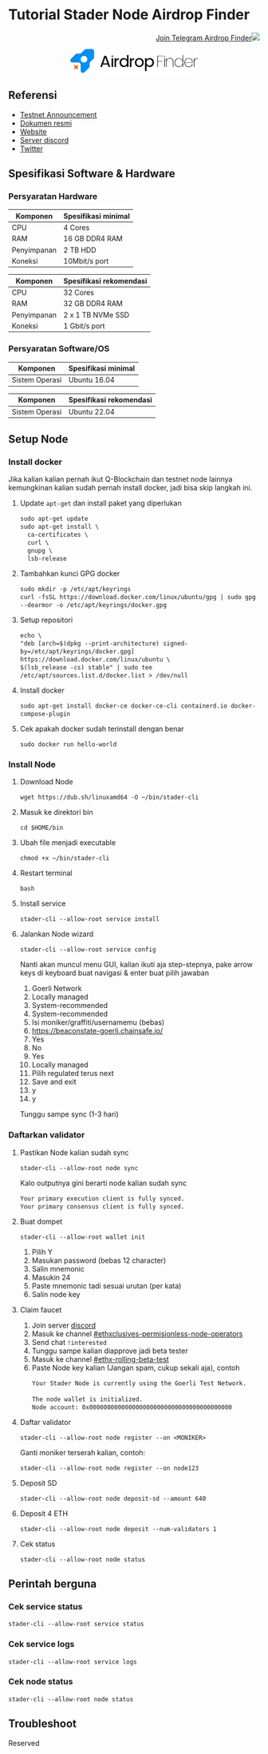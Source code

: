 # Tutorial Stader Node Airdrop Finder

<p style="font-size:14px" align="right">
<a href="https://t.me/airdropfind" target="_blank">Join Telegram Airdrop Finder<img src="https://user-images.githubusercontent.com/50621007/183283867-56b4d69f-bc6e-4939-b00a-72aa019d1aea.png" width="30"/></a>
</p>

<p align="center">
  <img height="auto" width="auto" src="https://raw.githubusercontent.com/bayy420-999/airdropfind/main/NavIcon.png">
</p>

## Referensi

* [Testnet Announcement](https://blog.staderlabs.com/launching-ethx-rolling-beta-on-goerli-testnet-for-permissionless-node-operators-56cf15d05255)
* [Dokumen resmi](https://staderlabs.notion.site/staderlabs/ETHx-Rolling-beta-Support-Guide-3039a5cbf7c449e3982aa7dbd6c68199)
* [Website](https://www.staderlabs.com/)
* [Server discord](https://discord.gg/staderlabs)
* [Twitter](https://twitter.com/staderlabs)

## Spesifikasi Software & Hardware

### Persyaratan Hardware

| Komponen | Spesifikasi minimal |
|----------|---------------------|
|CPU|4 Cores|
|RAM|16 GB DDR4 RAM|
|Penyimpanan|2 TB HDD|
|Koneksi|10Mbit/s port|

| Komponen | Spesifikasi rekomendasi |
|----------|---------------------|
|CPU|32 Cores|
|RAM|32 GB DDR4 RAM|
|Penyimpanan|2 x 1 TB NVMe SSD|
|Koneksi|1 Gbit/s port|

### Persyaratan Software/OS

| Komponen | Spesifikasi minimal |
|----------|---------------------|
|Sistem Operasi|Ubuntu 16.04|

| Komponen | Spesifikasi rekomendasi |
|----------|---------------------|
|Sistem Operasi|Ubuntu 22.04|

## Setup Node

### Install docker

Jika kalian kalian pernah ikut Q-Blockchain dan testnet node lainnya kemungkinan kalian sudah pernah install docker, jadi bisa skip langkah ini.

1. Update `apt-get` dan install paket yang diperlukan
   ```console
   sudo apt-get update
   sudo apt-get install \
     ca-certificates \
     curl \
     gnupg \
     lsb-release
   ```
2. Tambahkan kunci GPG docker
   ```console
   sudo mkdir -p /etc/apt/keyrings
   curl -fsSL https://download.docker.com/linux/ubuntu/gpg | sudo gpg --dearmor -o /etc/apt/keyrings/docker.gpg
   ```
3. Setup repositori
   ```console
   echo \
   "deb [arch=$(dpkg --print-architecture) signed-by=/etc/apt/keyrings/docker.gpg] https://download.docker.com/linux/ubuntu \
   $(lsb_release -cs) stable" | sudo tee /etc/apt/sources.list.d/docker.list > /dev/null
   ```
4. Install docker
   ```console
   sudo apt-get install docker-ce docker-ce-cli containerd.io docker-compose-plugin
   ```
5. Cek apakah docker sudah terinstall dengan benar
   ```console
   sudo docker run hello-world
   ```

### Install Node
1. Download Node
   ```console
   wget https://dub.sh/linuxamd64 -O ~/bin/stader-cli
   ```
2. Masuk ke direktori bin
   ```console
   cd $HOME/bin
   ```
3. Ubah file menjadi executable
   ```console
   chmod +x ~/bin/stader-cli
   ```
4. Restart terminal
   ```console
   bash
   ```
5. Install service
   ```console
   stader-cli --allow-root service install
   ```
6. Jalankan Node wizard
   ```console
   stader-cli --allow-root service config
   ```
   Nanti akan muncul menu GUI, kalian ikuti aja step-stepnya, pake arrow keys di keyboard buat navigasi & enter buat pilih jawaban

   1. Goerli Network
   2. Locally managed
   3. System-recommended
   4. System-recommended
   5. Isi moniker/graffiti/usernamemu (bebas)
   6. https://beaconstate-goerli.chainsafe.io/
   7. Yes 
   8. No 
   9. Yes 
   10. Locally managed
   11. Pilih regulated terus next
   12. Save and exit
   13. y
   14. y

   Tunggu sampe sync (1-3 hari)

### Daftarkan validator
1. Pastikan Node kalian sudah sync
   ```console
   stader-cli --allow-root node sync
   ```

   Kalo outputnya gini berarti node kalian sudah sync
   ```console
   Your primary execution client is fully synced.
   Your primary consensus client is fully synced.
   ```
2. Buat dompet
   ```console
   stader-cli --allow-root wallet init
   ```
   
   1. Pilih Y
   2. Masukan password (bebas 12 character)
   3. Salin mnemonic
   4. Masukin 24
   5. Paste mnemonic tadi sesuai urutan (per kata)
   6. Salin node key

3. Claim faucet
   1. Join server [discord](https://discord.gg/staderlabs)
   2. Masuk ke channel [#ethxclusives-permisionless-node-operators](https://discord.com/channels/839544036984750120/1079816702017155072)
   3. Send chat `!interested`
   4. Tunggu sampe kalian diapprove jadi beta tester
   5. Masuk ke channel [#ethx-rolling-beta-test](https://discord.com/channels/839544036984750120/1089835916274708490)
   6. Paste Node key kalian (Jangan spam, cukup sekali aja), contoh
      ```console
      Your Stader Node is currently using the Goerli Test Network.

      The node wallet is initialized.
      Node account: 0x0000000000000000000000000000000000000000
      ```
4. Daftar validator
   ```console
   stader-cli --allow-root node register --on <MONIKER>
   ```

   Ganti moniker terserah kalian, contoh:
   
   ```console
   stader-cli --allow-root node register --on node123
   ```
5. Deposit SD
   ```console
   stader-cli --allow-root node deposit-sd --amount 640
   ```
6. Deposit 4 ETH
   ```console
   stader-cli --allow-root node deposit --num-validators 1
   ```
7. Cek status
   ```console
   stader-cli --allow-root node status
   ```

## Perintah berguna

### Cek service status
```console
stader-cli --allow-root service status
```

### Cek service logs
```console
stader-cli --allow-root service logs
```

### Cek node status
```console
stader-cli --allow-root node status
```

## Troubleshoot
Reserved